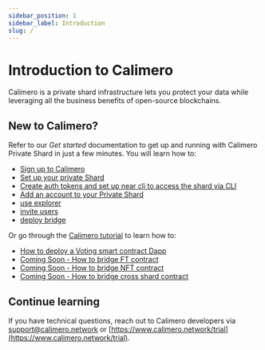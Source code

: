 ```yaml
---
sidebar_position: 1
sidebar_label: Introduction
slug: /
---
```



# Introduction to Calimero 

Calimero is a private shard infrastructure lets you protect your data while leveraging all the business benefits of open-source blockchains. 

## New to Calimero?

Refer to our _Get started_ documentation to get up and running with Calimero Private Shard in just a few minutes. You will learn how to:

- [Sign up to Calimero](/docs/getting_started/signup.md)
- [Set up your private Shard](/docs/getting_started/running_a_shard.md)
- [Create auth tokens and set up near cli to access the shard via CLI](/docs/getting_started/generate_token.md)
- [Add an account to your Private Shard](/docs/getting_started/access_account.md)
- [use explorer](/)
- [invite users](/)
- [deploy bridge](/)

Or go through the [Calimero tutorial](/) to learn how to:

- [How to deploy a Voting smart contract Dapp](/docs/tutorials/from_cli.md)
- [Coming Soon - How to bridge FT contract](/)
- [Coming Soon - How to bridge NFT contract](/)
- [Coming Soon - How to bridge cross shard contract](/)

## Continue learning

If you have technical questions, reach out to Calimero developers via [support@calimero.network](mailto:support@calimero.network) or [https://www.calimero.network/trial](https://www.calimero.network/trial).
